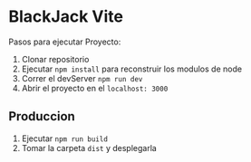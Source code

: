 # BlackJack Vite

Pasos para ejecutar Proyecto:

1. Clonar repositorio
2. Ejecutar ```npm install``` para reconstruir los modulos de node
3. Correr el devServer ```npm run dev```
4. Abrir el proyecto en el ```localhost: 3000```

## Produccion

1. Ejecutar ```npm run build```
2. Tomar la carpeta ```dist``` y desplegarla